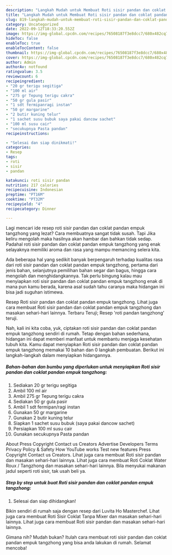 ```yaml
---
description: "Langkah Mudah untuk Membuat Roti sisir pandan dan coklat pandan empuk tangzhong yang Lezat, Buat Buka Puasa Enak"
title: "Langkah Mudah untuk Membuat Roti sisir pandan dan coklat pandan empuk tangzhong yang Lezat, Buat Buka Puasa Enak"
slug: 819-langkah-mudah-untuk-membuat-roti-sisir-pandan-dan-coklat-pandan-empuk-tangzhong-yang-lezat-buat-buka-puasa-enak
category: Uncategorized
date: 2022-09-12T18:33:20.552Z
image: https://img-global.cpcdn.com/recipes/76508187f3e8dcc7/680x482cq70/roti-sisir-pandan-dan-coklat-pandan-empuk-tangzhong-foto-resep-utama.jpg
hideToc: false
enableToc: true
enableTocContent: false
thumbnail: https://img-global.cpcdn.com/recipes/76508187f3e8dcc7/680x482cq70/roti-sisir-pandan-dan-coklat-pandan-empuk-tangzhong-foto-resep-utama.jpg
cover: https://img-global.cpcdn.com/recipes/76508187f3e8dcc7/680x482cq70/roti-sisir-pandan-dan-coklat-pandan-empuk-tangzhong-foto-resep-utama.jpg
author: Admin
authorAv: notfound
ratingvalue: 3.5
reviewcount: 6
recipeingredient:
- "20 gr terigu segitiga"
- "100 ml air"
- "275 gr Tepung terigu cakra"
- "50 gr gula pasir"
- "1 sdt fermipanragi instan"
- "50 gr margarine"
- "2 butir kuning telur"
- "1 sachet susu bubuk saya pakai dancow sachet"
- "100 ml susu cair"
- "secukupnya Pasta pandan"
recipeinstructions:

- "Selesai dan siap dinikmati!"
categories:
- Resep
tags:
- roti
- sisir
- pandan

katakunci: roti sisir pandan 
nutrition: 217 calories
recipecuisine: Indonesian
preptime: "PT16M"
cooktime: "PT32M"
recipeyield: "4"
recipecategory: Dinner

---
```



Lagi mencari ide resep roti sisir pandan dan coklat pandan empuk tangzhong yang lezat? Cara membuatnya sangat tidak susah. Tapi Jika keliru mengolah maka hasilnya akan hambar dan bahkan tidak sedap. Padahal roti sisir pandan dan coklat pandan empuk tangzhong yang enak selayaknya memiliki aroma dan rasa yang mampu memancing selera kita.


Ada beberapa hal yang sedikit banyak berpengaruh terhadap kualitas rasa dari roti sisir pandan dan coklat pandan empuk tangzhong, pertama dari jenis bahan, selanjutnya pemilihan bahan segar dan bagus, hingga cara mengolah dan menghidangkannya. Tak perlu bingung kalau mau menyiapkan roti sisir pandan dan coklat pandan empuk tangzhong enak di mana pun kamu berada, karena asal sudah tahu caranya maka hidangan ini bisa jadi suguhan istimewa.

Resep Roti sisir pandan dan coklat pandan empuk tangzhong. Lihat juga cara membuat Roti sisir pandan dan coklat pandan empuk tangzhong dan masakan sehari-hari lainnya. Terbaru Teruji; Resep &#39;roti pandan tangzhong&#39; teruji.


Nah, kali ini kita coba, yuk, ciptakan roti sisir pandan dan coklat pandan empuk tangzhong sendiri di rumah. Tetap dengan bahan sederhana, hidangan ini dapat memberi manfaat untuk membantu menjaga kesehatan tubuh kita. Kamu dapat menyiapkan Roti sisir pandan dan coklat pandan empuk tangzhong memakai 10 bahan dan 0 langkah pembuatan. Berikut ini langkah-langkah dalam menyiapkan hidangannya.

<!--inarticleads1-->

##### Bahan-bahan dan bumbu yang diperlukan untuk menyiapkan Roti sisir pandan dan coklat pandan empuk tangzhong:

1. Sediakan 20 gr terigu segitiga
1. Ambil 100 ml air
1. Ambil 275 gr Tepung terigu cakra
1. Sediakan 50 gr gula pasir
1. Ambil 1 sdt fermipan/ragi instan
1. Gunakan 50 gr margarine
1. Gunakan 2 butir kuning telur
1. Siapkan 1 sachet susu bubuk (saya pakai dancow sachet)
1. Persiapkan 100 ml susu cair
1. Gunakan secukupnya Pasta pandan


About Press Copyright Contact us Creators Advertise Developers Terms Privacy Policy &amp; Safety How YouTube works Test new features Press Copyright Contact us Creators. Lihat juga cara membuat Roti sisir pandan dan masakan sehari-hari lainnya. Lihat juga cara membuat Roti Coklat Water Roux / Tangzhong dan masakan sehari-hari lainnya. Bila menyukai makanan jadul seperti roti sisir, tak usah beli ya. 

<!--inarticleads2-->

##### Step by step untuk buat Roti sisir pandan dan coklat pandan empuk tangzhong:


1. Selesai dan siap dihidangkan!

Bikin sendiri di rumah saja dengan resep dari Luvita Ho Masterchef. Lihat juga cara membuat Roti Sisir Coklat Tanpa Mixer dan masakan sehari-hari lainnya. Lihat juga cara membuat Roti sisir pandan dan masakan sehari-hari lainnya. 

Gimana nih? Mudah bukan? Itulah cara membuat roti sisir pandan dan coklat pandan empuk tangzhong yang bisa anda lakukan di rumah. Selamat mencoba!
